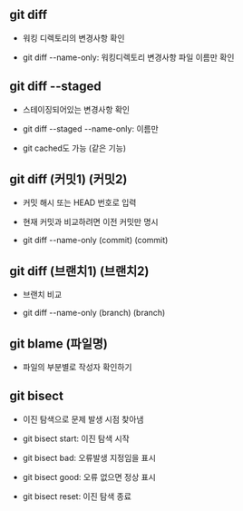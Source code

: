 ## git diff
- 워킹 디렉토리의 변경사항 확인

- git diff --name-only: 워킹디렉토리 변경사항 파일 이름만 확인

## git diff --staged
- 스테이징되어있는 변경사항 확인

- git diff --staged --name-only: 이름만

- git cached도 가능 (같은 기능)

## git diff (커밋1) (커밋2)
- 커밋 해시 또는 HEAD 번호로 입력

- 현재 커밋과 비교하려면 이전 커밋만 명시

- git diff --name-only (commit) (commit)

## git diff (브랜치1) (브랜치2)

- 브랜치 비교

- git diff --name-only (branch) (branch)

## git blame (파일명)
- 파일의 부분별로 작성자 확인하기

## git bisect
- 이진 탐색으로 문제 발생 시점 찾아냄

- git bisect start: 이진 탐색 시작

- git bisect bad: 오류발생 지정임을 표시

- git bisect good: 오류 없으면 정상 표시

- git bisect reset: 이진 탐색 종료